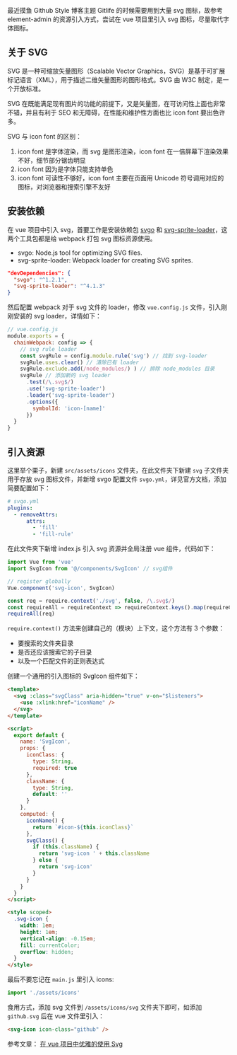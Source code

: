 [pixiv: 66213177]: # "https://i.loli.net/2019/04/23/5cbf0f3da77a5.jpg"

最近摸鱼 Github Style 博客主题 Gitlife 的时候需要用到大量 svg 图标，故参考 element-admin 的资源引入方式，尝试在 vue 项目里引入 svg 图标，尽量取代字体图标。

## 关于 SVG

SVG 是一种可缩放矢量图形（Scalable Vector Graphics，SVG）是基于可扩展标记语言（XML），用于描述二维矢量图形的图形格式。SVG 由 W3C 制定，是一个开放标准。

SVG 在既能满足现有图片的功能的前提下，又是矢量图，在可访问性上面也非常不错，并且有利于 SEO 和无障碍，在性能和维护性方面也比 icon font 要出色许多。

SVG 与 icon font 的区别：

1. icon font 是字体渲染，而 svg 是图形渲染，icon font 在一倍屏幕下渲染效果不好，细节部分锯齿明显
2. icon font 因为是字体只能支持单色
3. icon font 可读性不够好，icon font 主要在页面用 Unicode 符号调用对应的图标，对浏览器和搜索引擎不友好

## 安装依赖

在 vue 项目中引入 svg，首要工作是安装依赖包 [svgo](https://github.com/svg/svgo) 和 [svg-sprite-loader](https://github.com/kisenka/svg-sprite-loader)，这两个工具包都是给 webpack 打包 svg 图标资源使用。

- svgo: Node.js tool for optimizing SVG files.
- svg-sprite-loader: Webpack loader for creating SVG sprites.

```json
"devDependencies": {
  "svgo": "^1.2.1",
  "svg-sprite-loader": "^4.1.3"
}
```

然后配置 webpack 对于 svg 文件的 loader，修改 `vue.config.js` 文件，引入刚刚安装的 svg loader，详情如下：

```javascript
// vue.config.js
module.exports = {
  chainWebpack: config => {
    // svg rule loader
    const svgRule = config.module.rule('svg') // 找到 svg-loader
    svgRule.uses.clear() // 清除已有 loader
    svgRule.exclude.add(/node_modules/) ) // 排除 node_modules 目录
    svgRule // 添加新的 svg loader
      .test(/\.svg$/)
      .use('svg-sprite-loader')
      .loader('svg-sprite-loader')
      .options({
        symbolId: 'icon-[name]'
      })
  }
}
```

## 引入资源

这里举个栗子，新建 `src/assets/icons` 文件夹，在此文件夹下新建 `svg` 子文件夹用于存放 svg 图标文件，并新增 svgo 配置文件 `svgo.yml`，详见官方文档，添加简要配置如下：

```yml
# svgo.yml
plugins:
  - removeAttrs:
      attrs:
        - 'fill'
        - 'fill-rule'
```

在此文件夹下新增 index.js 引入 svg 资源并全局注册 vue 组件，代码如下：

```javascript
import Vue from 'vue'
import SvgIcon from '@/components/SvgIcon' // svg组件

// register globally
Vue.component('svg-icon', SvgIcon)

const req = require.context('./svg', false, /\.svg$/)
const requireAll = requireContext => requireContext.keys().map(requireContext)
requireAll(req)
```

`require.context()` 方法来创建自己的（模块）上下文，这个方法有 3 个参数：

- 要搜索的文件夹目录
- 是否还应该搜索它的子目录
- 以及一个匹配文件的正则表达式

创建一个通用的引入图标的 SvgIcon 组件如下：

```html
<template>
  <svg :class="svgClass" aria-hidden="true" v-on="$listeners">
    <use :xlink:href="iconName" />
  </svg>
</template>

<script>
  export default {
    name: 'SvgIcon',
    props: {
      iconClass: {
        type: String,
        required: true
      },
      className: {
        type: String,
        default: ''
      }
    },
    computed: {
      iconName() {
        return `#icon-${this.iconClass}`
      },
      svgClass() {
        if (this.className) {
          return 'svg-icon ' + this.className
        } else {
          return 'svg-icon'
        }
      }
    }
  }
</script>

<style scoped>
  .svg-icon {
    width: 1em;
    height: 1em;
    vertical-align: -0.15em;
    fill: currentColor;
    overflow: hidden;
  }
</style>
```

最后不要忘记在 `main.js` 里引入 icons:

```javascript
import './assets/icons'
```

食用方式，添加 svg 文件到 `/assets/icons/svg` 文件夹下即可，如添加 `github.svg` 后在 vue 文件里引入：

```html
<svg-icon icon-class="github" />
```

参考文章：
[在 vue 项目中优雅的使用 Svg](https://juejin.im/post/5bcfdad4e51d457a8254e9d6)
